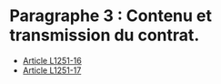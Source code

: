 # Paragraphe 3 : Contenu et transmission du contrat.

* [Article L1251-16](./LEGIARTI000006901267.md)
* [Article L1251-17](./LEGIARTI000006901268.md)
